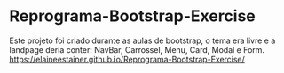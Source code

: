 # Reprograma-Bootstrap-Exercise

Este projeto foi criado durante as aulas de bootstrap, o tema era livre e a landpage deria conter: NavBar, Carrossel, Menu, Card, Modal e Form.
https://elaineestainer.github.io/Reprograma-Bootstrap-Exercise/
